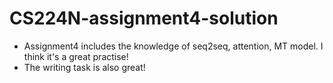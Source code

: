 # CS224N-assignment4-solution
- Assignment4 includes the knowledge of seq2seq, attention, MT model. I think it's a great practise!
- The writing task is also great! 
